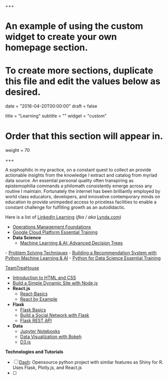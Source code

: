 +++
# An example of using the custom widget to create your own homepage section.
# To create more sections, duplicate this file and edit the values below as desired.

date = "2016-04-20T00:00:00"
draft = false

title = "Learning"
subtitle = ""
widget = "custom"

# Order that this section will appear in.
weight = 70

+++

A sophophilic in my practice, on a constant quest to collect an provide actionable insights from the knowledge I extract and catalog from myriad data source.
An essential personal quality often transpiring as epistemophilia commands a philomath consistently emerge across any routine I maintain. Fortunately the internet has been brilliantly employed by world class educators, developers, and innovative contemporary minds on education to provide unimpeded access to priceless facilities to enable a constant challenge for fulfilling growth as an autodidactic.

Here is a list of <a href="//Learning.LinkedIn.com">LinkedIn Learning</a> (_fka / aka_ <a href='https://Lynda.com'>Lynda.com</a>)

- <a href='https://www.linkedin.com/learning/operations-management-foundations/defining-quality'>Operations Management Foundations</a>
- <a href='https://www.linkedin.com/learning/google-cloud-platform-essential-training-2/understand-compute-service-options'>Google Cloud Platform Essential Training</a>
- **Data Science**
  - <a href='https://www.linkedin.com/learning/machine-learning-ai-advanced-decision-trees/understanding-information-gain'>Machine Learning & AI: Advanced Decision Trees
</a>
  - <a href='https://www.linkedin.com/learning/problem-solving-techniques/decision-trees'>Problem Solving Techniques</a>
  - <a href='https://www.linkedin.com/learning/building-a-recommendation-system-with-python-machine-learning-ai'>Building a Recommendation System with Python Machine Learning & AI</a>
  - <a href='https://www.linkedin.com/learning/python-for-data-science-essential-training'>Python for Data Science Essential Training</a>


<a href='//teamtreehouse.com'>TeamTreaHouse</a>

- <a href='https://teamtreehouse.com/library/introduction-to-html-and-css'>Introduction to HTML and CSS</a>
- <a href='https://teamtreehouse.com/library/build-a-simple-dynamic-site-with-nodejs'>Build a Simple Dynamic Site with Node.js</a>
- **React.js**
  - <a href='https://teamtreehouse.com/library/react-basics'>React-Basics</a>
  - <a href='https://teamtreehouse.com/library/react-by-example'>React by Example</a>
- **Flask**
  - <a href='https://teamtreehouse.com/library/flask-basics'>Flask Basics</a>
  - <a href='https://teamtreehouse.com/library/build-a-social-network-with-flask'>Build a Social Network with Flask</a>
  - <a href='https://teamtreehouse.com/library/flask-rest-api'>Flask REST API</a>
- **Data**
  - <a href='https://teamtreehouse.com/library/jupyter-notebooks'>Jupyter Notebooks</a>
  - <a href='https://teamtreehouse.com/library/data-visualization-with-bokeh'>Data Visualization with Bokeh</a>
  - <a href='https://teamtreehouse.com/library/d3js'>D3.js</a>

**Technologies and Tutorials**

- [ ] <a href="https://plot.ly/products/dash/">Dash</a>: Opensource python project with similar features as Shiny for R. Uses Flask, Plotly.js, and React.js  
- [ ]
